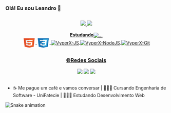 ### Olá! Eu sou <b>Leandro</b> 👋
##
<div align="center">
  <a href="https://github.com/xvyperx">
  <img height="180em" src="https://github-readme-stats.vercel.app/api?username=xvyperx&count_private=true&show_icons=true&icon_color=3fb950&theme=chartreuse-dark"</>
  <img height="180em" src="https://github-readme-stats.vercel.app/api/top-langs/?username=xvyperx&custom_title=Tecnologias+usadas&layout=compact&theme=chartreuse-dark"</>
</div>





<div style="display: inline_block" align="center"><br>
  <b>Estudando</b><img align="center" alt="..." height="20" width="30" src="https://i.ibb.co/fn8n2Nv/reticencias-branco.gif"/><br>

  <img align="center" alt="VyperX-HTML" height="30" width="40" src="https://raw.githubusercontent.com/devicons/devicon/master/icons/html5/html5-original.svg">
  <img align="center" alt="VyperX-CSS" height="30" width="40" src="https://raw.githubusercontent.com/devicons/devicon/master/icons/css3/css3-original.svg">
  <img align="center" alt="VyperX-JS" height="30" width="40" src="https://cdn.jsdelivr.net/gh/devicons/devicon/icons/javascript/javascript-original.svg">
  <img align="center" alt="VyperX-NodeJS" height="30" width="50" src="https://cdn.jsdelivr.net/gh/devicons/devicon/icons/nodejs/nodejs-original.svg">
  <img align="center" alt="VyperX-Git" height="32" width="32" src="https://cdn.jsdelivr.net/gh/devicons/devicon/icons/git/git-original.svg">  
</div>

##
<div align="center"> 
  <h3>🌐Redes Sociais</h3>
  <a href="https://instagram.com/xleandro.alves" target="_blank"><img src="https://img.shields.io/badge/Instagram-E4405F?style=for-the-badge&logo=instagram&logoColor=white" target="_blank"></a>
  <a href="https://www.linkedin.com/in/xleandro-alves" target="_blank"><img src="https://img.shields.io/badge/-LinkedIn-%230077B5?style=for-the-badge&logo=linkedin&logoColor=white" target="_blank"></a>  
  <a href = "mailto:leandroteclas1@gmail.com"><img src="https://img.shields.io/badge/Gmail-D14836?style=for-the-badge&logo=gmail&logoColor=white" target="_blank"></a>
  
</div>
<br>

- ☕ Me pague um café e vamos conversar | 👨🏾‍🎓 Cursando Engenharia de Software - UniFatecie | 👩🏾‍💻 Estudando Desenvolvimento Web

![Snake animation](https://github.com/xvyperx/xvyperx/blob/output/github-contribution-grid-snake.svg)
